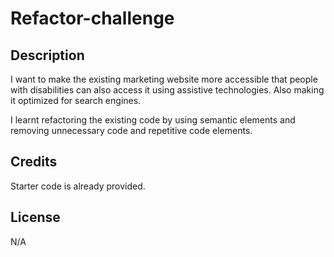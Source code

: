 # Refactor-challenge

## Description

I want to make the existing marketing website more accessible that people with disabilities can also access it using assistive technologies. Also making it optimized for search engines.

I learnt refactoring the existing code by using semantic elements and removing unnecessary code and repetitive code elements.


## Credits

Starter code is already provided.

## License

N/A

